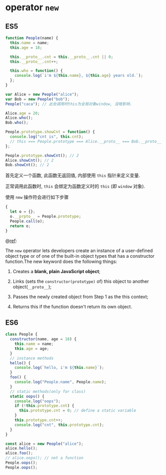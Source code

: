 # operator `new`

## ES5

```js
function People(name) {
  this.name = name;
  this.age = 18;

  this.__proto__.cnt = this.__proto__.cnt || 0;
  this.__proto__.cnt++;

  this.who = function() {
    console.log(`i'm ${this.name}, ${this.age} years old.`);
  };
}

var Alice = new People("alice");
var Bob = new People("bob");
People("caca"); // 此处调用时this为全局对象window, 没啥影响.

Alice.age = 20;
Alice.who();
Bob.who();

People.prototype.showCnt = function() {
  console.log("cnt is", this.cnt);
  // this === People.prototype === Alice.__proto__ === Bob.__proto__
};

People.prototype.showCnt(); // 2
Alice.showCnt(); // 2
Bob.showCnt(); // 2
```

首先定义一个函数, 此函数无返回值, 内部使用 `this` 指针来定义变量.

正常调用此函数时, `this` 会绑定为函数定义时的 `this` (即 `window` 对象).

使用 `new` 操作符会进行如下步骤

```js
{
  let o = {};
  o.__prpto__ = People.prototype;
  People.call(o);
  return o;
}
```

@[ref](https://developer.mozilla.org/en-US/docs/Web/JavaScript/Reference/Operators/new):

The `new` operator lets developers create an instance of a user-defined object type or of one of the built-in object types that has a constructor function.The new keyword does the following things:

1. Creates a **blank, plain JavaScript object**;

2. Links (sets the `constructor(prototype)` of) this object to another object(`__proto__`);

3. Passes the newly created object from Step 1 as the this context;

4. Returns this if the function doesn't return its own object.

## ES6

```js
class People {
  constructor(name, age = 18) {
    this.name = name;
    this.age = age;
  }
  // instance methods
  hello() {
    console.log(`hello, i'm ${this.name}`);
  }
  foo() {
    console.log("People.name", People.name);
  }
  // static methods(only for class)
  static oops() {
    console.log("oops");
    if (!this.prototype.cnt) {
      this.prototype.cnt = 0; // define a static variable
    }
    this.prototype.cnt++;
    console.log("cnt", this.prototype.cnt);
  }
}

const alice = new People("alice");
alice.hello();
alice.foo();
// alice.oops(); // not a function
People.oops();
People.oops();
```
